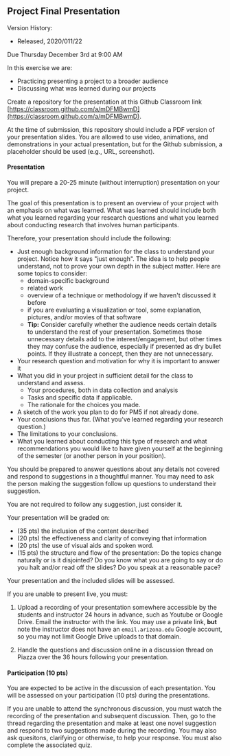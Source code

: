 ## Project Final Presentation

Version History: 

- Released, 2020/011/22

Due Thursday December 3rd at 9:00 AM

In this exercise we are:

- Practicing presenting a project to a broader audience
- Discussing what was learned during our projects

Create a repository for the presentation at this Github Classroom link [https://classroom.github.com/a/mDFMBwmD](https://classroom.github.com/a/mDFMBwmD).

At the time of submission, this repository should include a PDF version of
your presentation slides. You are allowed to use video, animations, and
demonstrations in your actual presentation, but for the Github submission, a
placeholder should be used (e.g., URL, screenshot).




#### Presentation


You will prepare a 20-25 minute (without interruption) presentation on your
project.

The goal of this presentation is to present an overview of your project with
an emphasis on what was learned. What was learned should include both what you
learned regarding your research questions and what you learned about
conducting research that involves human participants.

Therefore, your presentation should include the following:

- Just enough background information for the class to understand your project.
  Notice how it says "just enough". The idea is to help people understand,
not to prove your own depth in the subject matter. Here are some topics to consider:
  - domain-specific background
  - related work
  - overview of a technique or methodology if we haven't discussed it before
  - if you are evaluating a visualization or tool, some explanation, pictures,
    and/or movies of that software
  - **Tip:** Consider carefully whether the audience needs certain details to
    understand the rest of your presentation. Sometimes those unnecessary
details add to the interest/engagement, but other times they may confuse the
audience, especially if presented as dry bullet points. If they illustrate a
concept, then they are not unnecessary.
- Your research question and motivation for why it is important to answer it
- What you did in your project in sufficient detail for the class to
  understand and assess.
  - Your procedures, both in data collection and analysis
  - Tasks and specific data if applicable.
  - The rationale for the choices you made.
- A sketch of the work you plan to do for PM5 if not already done.
- Your conclusions thus far. (What you've learned regarding your research
  question.)
- The limitations to your conclusions.
- What you learned about conducting this type of research and what
  recommendations you would like to have given yourself at the beginning of
the semester (or another person in your position). 

You should be prepared to answer questions about any details not covered and
respond to suggestions in a thoughtful manner. You may need to ask the person
making the suggestion follow up questions to understand their suggestion.

You are not required to follow any suggestion, just consider it. 

Your presentation will be graded on:

* (35 pts) the inclusion of the content described
* (20 pts) the effectiveness and clarity of conveying that information
* (20 pts) the use of visual aids and spoken word.
* (15 pts) the structure and flow of the presentation: Do the topics change
  naturally or is it disjointed? Do you know what you are going to say or do
you halt and/or read off the slides? Do you speak at a reasonable pace?

Your presentation and the included slides will be assessed.

If you are unable to present live, you must: 

1. Upload a recording of your presentation somewhere accessible by the
   students and instructor 24 hours in advance, such as Youtube or Google
Drive. Email the instructor with the link. You may use a private link, **but**
note the instructor does not have an `email.arizona.edu` Google account, so
you may not limit Google Drive uploads to that domain. 

2. Handle the questions and discussion online in a discussion thread on
   Piazza over the 36 hours following your presentation.



#### Participation (10 pts)

You are expected to be active in the discussion of each presentation. You will
be assessed on your participation (10 pts) during the presentations.

If you are unable to attend the synchronous discussion, you must watch the
recording of the presentation and subsequent discussion. Then, go to the
thread regarding the presentation and make at least one novel suggestion and
respond to two suggestions made during the recording. You may also ask
quesitons, clarifying or otherwise, to help your response. You must also
complete the associated quiz.


